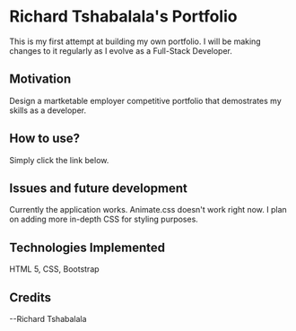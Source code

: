 # Richard Tshabalala's Portfolio

This is my first attempt at building my own portfolio.  I will be making changes to it regularly as I evolve as a Full-Stack Developer.   
 
## Motivation

Design a martketable employer competitive portfolio that demostrates my skills as a developer.  

## How to use? 

Simply click the link below.



## Issues and future development

Currently the application works. Animate.css doesn't work right now.  I plan on adding more in-depth CSS for styling purposes.

## Technologies Implemented

HTML 5, CSS, Bootstrap  



## Credits

--Richard Tshabalala